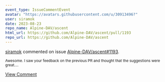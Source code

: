 ```yaml
---
event_type: IssueCommentEvent
avatar: "https://avatars.githubusercontent.com/u/30913496?"
user: siramok
date: 2023-08-23
repo_name: Alpine-DAV/ascent
html_url: https://github.com/Alpine-DAV/ascent/pull/1193
repo_url: https://github.com/Alpine-DAV/ascent
---
```


<a href='https://github.com/siramok' target='_blank'>siramok</a> commented on issue <a href='https://github.com/Alpine-DAV/ascent/pull/1193' target='_blank'>Alpine-DAV/ascent#1193</a>.

<small>Awesome. I saw your feedback on the previous PR and thought that the suggestions were great....</small>

<a href='https://github.com/Alpine-DAV/ascent/pull/1193' target='_blank'>View Comment</a>